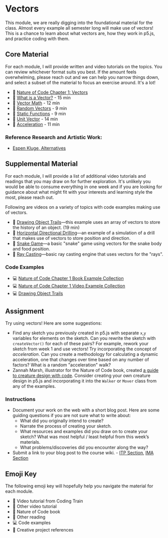 # Vectors

This module, we are really digging into the foundational material for the class. Almost every example all semester long will make use of vectors! This is a chance to learn about what vectors are, how they work in p5.js, and practice coding with them.

## Core Material

For each module, I will provide written and video tutorials on the topics. You can review whichever format suits you best. If the amount feels overwhelming, please reach out and we can help you narrow things down, and select a subset of the material to focus an exercise around. It's a lot!

- 📗 [Nature of Code Chapter 1: Vectors](https://natureofcode.com/vectors/)
- 🚂 [What is a Vector?](https://thecodingtrain.com/tracks/the-nature-of-code-2/noc/1-vectors/1-what-is-a-vector) - 15 min
- 🚂 [Vector Math](https://thecodingtrain.com/tracks/the-nature-of-code-2/noc/1-vectors/2-vector-math) - 12 min
- 🚂 [Random Vectors](https://thecodingtrain.com/tracks/the-nature-of-code-2/noc/1-vectors/3-random-vectors) - 9 min
- 🚂 [Static Functions](https://thecodingtrain.com/tracks/the-nature-of-code-2/noc/1-vectors/4-static-functions) - 9 min
- 🚂 [Unit Vector](https://thecodingtrain.com/tracks/the-nature-of-code-2/noc/1-vectors/5-unit-vector) - 14 min
- 🚂 [Acceleration](https://thecodingtrain.com/tracks/the-nature-of-code-2/noc/1-vectors/6-acceleration-vector) - 11 min

### Reference Research and Artistic Work:

- [Espen Kluge, Alternatives](https://www.espen.xyz/alternatives-100-generative-portraits)

## Supplemental Material

For each module, I will provide a list of additional video tutorials and readings that you may draw on for further exploration. It's unlikely you would be able to consume everything in one week and if you are looking for guidance about what might fit with your interests and learning style the most, please reach out.

Following are videos on a variety of topics with code examples making use of vectors.

- 🚂 [Drawing Object Trails](https://youtu.be/vqE8DMfOajk)—this example uses an array of vectors to store the history of an object. (19 min)
- 🚂 [Horizontal Directional Drilling](https://thecodingtrain.com/challenges/172-directional-boring)—an example of a simulation of a drill that makes use of vectors to store position and direction.
- 🚂 [Snake Game](https://thecodingtrain.com/challenges/115-snake-game-redux)—a basic "snake" game using vectors for the snake body and food position.
- 🚂 [Ray Casting](https://thecodingtrain.com/challenges/145-ray-casting-2d)—basic ray casting engine that uses vectors for the "rays".

### Code Examples

- 💻 [Nature of Code Chapter 1 Book Example Collection](https://editor.p5js.org/natureofcode/collections/MlQmiDlzCY)
- 💻 [Nature of Code Chapter 1 Video Example Collection](https://editor.p5js.org/codingtrain/collections/-nLVvrmY7)
- 💻 [Drawing Object Trails](https://editor.p5js.org/codingtrain/sketches/9DnjxCNB-)

## Assignment

Try using vectors! Here are some suggestions:

- Find any sketch you previously created in p5.js with separate `x`,`y` variables for elements on the sketch. Can you rewrite the sketch with `createVector()` for each of these pairs? For example, rework your sketch from week 1 and use vectors! Try incorporating the concept of _acceleration_. Can you create a methodology for calculating a dynamic acceleration, one that changes over time based on any number of factors? What is a random "acceleration" walk?
- Zannah Marsh, illustrator for the Nature of Code book, created [a guide to creature design with code](https://natureofcode.com/appendix-creature/). Consider creating your own creature design in p5.js and incorporating it into the `Walker` or `Mover` class from any of the examples.

### Instructions

- Document your work on the web with a short blog post. Here are some guiding questions if you are not sure what to write about:
  - What did you originally intend to create?
  - Narrate the process of creating your sketch.
  - What resources and examples did you draw on to create your sketch? What was most helpful / least helpful from this week’s materials.
  - What problems/discoveries did you encounter along the way?
- Submit a link to your blog post to the course wiki. - [ITP Section](https://github.com/nature-of-code/noc-syllabus-S24/wiki), [IMA Section](https://github.com/lenincompres/ima-noc-2024/wiki)


## Emoji Key

The following emoji key will hopefully help you navigate the material for each module.

- 🚂 Video tutorial from Coding Train
- 🎥 Other video tutorial
- 📗 Nature of Code book
- 📕 Other reading
- 💻 Code examples
- 🎨 Creative project references
